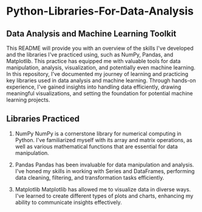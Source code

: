 # Python-Libraries-For-Data-Analysis

## Data Analysis and Machine Learning Toolkit
This README will provide you with an overview of the skills I've developed and the libraries I've practiced using, such as NumPy, Pandas, and Matplotlib. This practice has equipped me with valuable tools for data manipulation, analysis, visualization, and potentially even machine learning. In this repository, I've documented my journey of learning and practicing key libraries used in data analysis and machine learning. Through hands-on experience, I've gained insights into handling data efficiently, drawing meaningful visualizations, and setting the foundation for potential machine learning projects.

## Libraries Practiced
1. NumPy
NumPy is a cornerstone library for numerical computing in Python. I've familiarized myself with its array and matrix operations, as well as various mathematical functions that are essential for data manipulation.

2. Pandas
Pandas has been invaluable for data manipulation and analysis. I've honed my skills in working with Series and DataFrames, performing data cleaning, filtering, and transformation tasks efficiently.

3. Matplotlib
Matplotlib has allowed me to visualize data in diverse ways. I've learned to create different types of plots and charts, enhancing my ability to communicate insights effectively.

